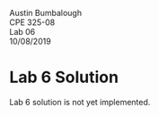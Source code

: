 Austin Bumbalough  
CPE 325-08  
Lab 06  
10/08/2019  
# Lab 6 Solution  
Lab 6 solution is not yet implemented.
